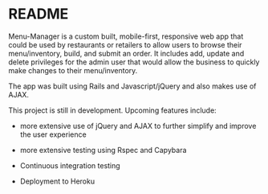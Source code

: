 # README

Menu-Manager is a custom built, mobile-first, responsive web app that could be used by restaurants or retailers to allow users to browse their menu/inventory, build, and submit an order. It includes add, update and delete privileges for the admin user that would allow the business to quickly make changes to their menu/inventory.

The app was built using Rails and Javascript/jQuery and also makes use of AJAX.

This project is still in development. Upcoming features include:

* more extensive use of jQuery and AJAX to further simplify and improve the user experience

* more extensive testing using Rspec and Capybara

* Continuous integration testing

* Deployment to Heroku
